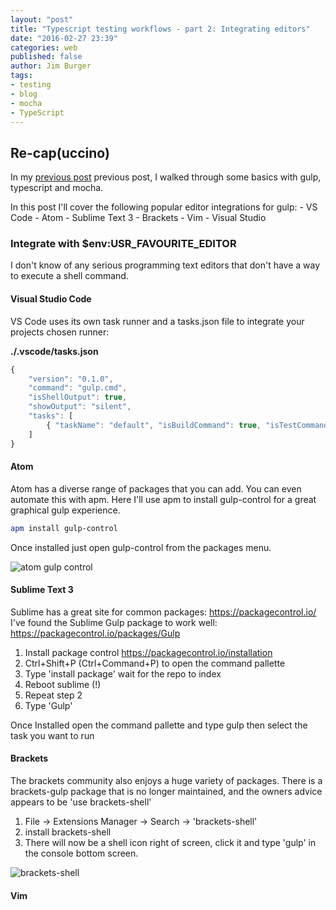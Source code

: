 ```yaml
---
layout: "post"
title: "Typescript testing workflows - part 2: Integrating editors"
date: "2016-02-27 23:39"
categories: web
published: false
author: Jim Burger
tags:
- testing
- blog
- mocha
- TypeScript
---
```


## Re-cap(uccino)
In my [previous post]('2016-02-27-typescript-testing-workflow-part1-mocha.html') previous post, I walked through some basics with gulp, typescript and mocha.

In this post I'll cover the following popular editor integrations for gulp:
    - VS Code
    - Atom
    - Sublime Text 3
    - Brackets
    - Vim
    - Visual Studio

### Integrate with $env:USR_FAVOURITE_EDITOR
I don't know of any serious programming text editors that don't have a way to execute a shell command.

#### Visual Studio Code
VS Code uses its own task runner and a tasks.json file to integrate your projects chosen runner:

**./.vscode/tasks.json**

```javascript
{
    "version": "0.1.0",
    "command": "gulp.cmd",
    "isShellOutput": true,
    "showOutput": "silent",
    "tasks": [
        { "taskName": "default", "isBuildCommand": true, "isTestCommand": true, "problemMatcher": "$gulp-tsc" },
    ]
}
```
#### Atom
Atom has a diverse range of packages that you can add. You can even automate this with apm. Here I'll use apm to install gulp-control for a great graphical gulp experience.

```bash
apm install gulp-control
```

Once installed just open gulp-control from the packages menu.

![atom gulp control]('assets/atom-gulp-control.png')

#### Sublime Text 3

Sublime has a great site for common packages: https://packagecontrol.io/
I've found the Sublime Gulp package to work well: https://packagecontrol.io/packages/Gulp
1. Install package control https://packagecontrol.io/installation
2. Ctrl+Shift+P (Ctrl+Command+P) to open the command pallette
3. Type 'install package' wait for the repo to index
4. Reboot sublime (!)
5. Repeat step 2
6. Type 'Gulp'

Once Installed open the command pallette and type gulp then select the task you want to run

#### Brackets

The brackets community also enjoys a huge variety of packages.
There is a brackets-gulp package that is no longer maintained, and the owners advice appears to be 'use brackets-shell'

1. File -> Extensions Manager -> Search -> 'brackets-shell'
2. install brackets-shell
3. There will now be a shell icon right of screen, click it and  type 'gulp' in the console bottom screen.

![brackets-shell]('assets/brackets-shell.png')

#### Vim
